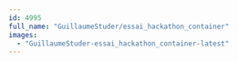 ```yaml
---
id: 4995
full_name: "GuillaumeStuder/essai_hackathon_container"
images: 
  - "GuillaumeStuder-essai_hackathon_container-latest"
---
```

